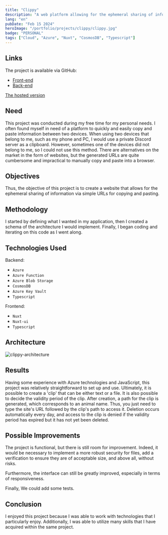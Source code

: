 ```yaml
---
title: "Clippy"
description: "A web platform allowing for the ephemeral sharing of information, following the model of Pastebin."
lang: "en"
pubDate: "Feb 15 2024"
heroImage: "/portfolio/projects/clippy/clippy.jpg"
badge: "PERSONAL"
tags: ["Cloud", "Azure", "Nuxt", "CosmosDB", "Typescript"]
---
```


## **Links**
The project is available via GitHub:
* [Front-end](https://github.com/IssamSisbane/clippy-frontend)
* [Back-end](https://github.com/IssamSisbane/clippy-backend)

[The hosted version](https://clippy.snzprojects.tech/)

## **Need**
This project was conducted during my free time for my personal needs. I often found myself in need of a platform to quickly and easily copy and paste information between two devices. When using two devices that belong to me, such as my phone and PC, I would use a private Discord server as a clipboard. However, sometimes one of the devices did not belong to me, so I could not use this method. There are alternatives on the market in the form of websites, but the generated URLs are quite cumbersome and impractical to manually copy and paste into a browser.

## **Objectives**
Thus, the objective of this project is to create a website that allows for the ephemeral sharing of information via simple URLs for copying and pasting.

## **Methodology**
I started by defining what I wanted in my application, then I created a schema of the architecture I would implement. Finally, I began coding and iterating on this code as I went along.

## **Technologies Used**
Backend:
* `Azure`
* `Azure Function`
* `Azure Blob Storage`
* `CosmosDB`
* `Azure Key Vault`
* `Typescript`

Frontend:
* `Nuxt`
* `Nuxt-ui`
* `Typescript`

## **Architecture**
![clippy-architecture](/portfolio/clippy/clippy-architecture.webp)

## **Results**
Having some experience with Azure technologies and JavaScript, this project was relatively straightforward to set up and use. Ultimately, it is possible to create a 'clip' that can be either text or a file. It is also possible to decide the validity period of the clip. After creation, a path for the clip is generated, which corresponds to an animal name. Thus, you just need to type the site's URL followed by the clip's path to access it. Deletion occurs automatically every day, and access to the clip is denied if the validity period has expired but it has not yet been deleted.

## **Possible Improvements**
The project is functional, but there is still room for improvement. Indeed, it would be necessary to implement a more robust security for files, add a verification to ensure they are of acceptable size, and above all, without risks.

Furthermore, the interface can still be greatly improved, especially in terms of responsiveness.

Finally, We could add some tests.

## **Conclusion**
I enjoyed this project because I was able to work with technologies that I particularly enjoy. Additionally, I was able to utilize many skills that I have acquired within the same project.


